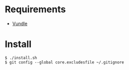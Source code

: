 # Requirements

* [Vundle][]

[Vundle]: https://github.com/gmarik/vundle

# Install

	$ ./install.sh
	$ git config --global core.excludesfile ~/.gitignore
